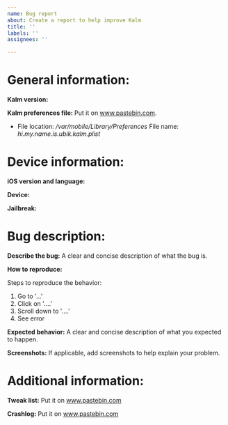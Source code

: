 ```yaml
---
name: Bug report
about: Create a report to help improve Kalm
title: ''
labels: ''
assignees: ''

---
```


General information:
===

**Kalm version:**

**Kalm preferences file:**
Put it on www.pastebin.com.

- File location: _/var/mobile/Library/Preferences_ File name: _hi.my.name.is.ubik.kalm.plist_



Device information:
===

**iOS version and language:**

**Device:**

**Jailbreak:**



Bug description:
===

**Describe the bug:**
A clear and concise description of what the bug is.

**How to reproduce:**

Steps to reproduce the behavior:

1. Go to '...'
2. Click on '....'
3. Scroll down to '....'
4. See error

**Expected behavior:**
A clear and concise description of what you expected to happen.

**Screenshots:**
If applicable, add screenshots to help explain your problem.

Additional information:
===

**Tweak list:**
Put it on www.pastebin.com

**Crashlog:**
Put it on www.pastebin.com
